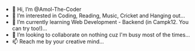 - 👋 Hi, I’m @Amol-The-Coder
- 👀 I’m interested in Coding, Reading, Music, Cricket and Hanging out...
- 🌱 I’m currently learning Web Development - Backend (in Campk12. You can try too!)...
- 💞️ I’m looking to collaborate on nothing cuz I'm busy most of the times...
- 📫 Reach me by your creative mind...

<!---
Amol-The-Coder/Amol-The-Coder is a ✨ special ✨ repository because its `README.md` (this file) appears on your GitHub profile.
You can click the Preview link to take a look at your changes.
--->
